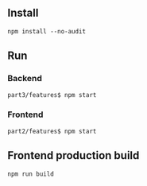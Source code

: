 ## Install
`npm install --no-audit`  

## Run
### Backend
`part3/features$ npm start`  
### Frontend
`part2/features$ npm start`  

## Frontend production build
`npm run build`  

